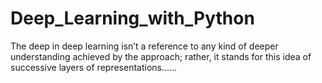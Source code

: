 # Deep_Learning_with_Python

The deep in deep learning isn’t a reference to any kind of deeper understanding achieved by the approach; rather, it stands for this idea of successive layers of representations...... 
